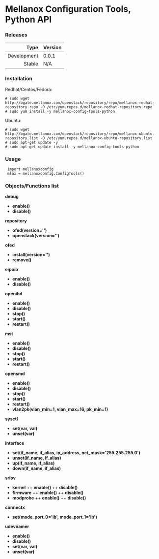 # Mellanox Configuration Tools, Python API

### Releases
|Type|Version|
|---:|:---|
|Development|0.0.1|
|Stable|N/A|

### Installation
Redhat/Centos/Fedora:
```
# sudo wget http://bgate.mellanox.com/openstack/repository/repo/mellanox-redhat-repository.repo -O /etc/yum.repos.d/mellanox-redhat-repository.repo
# sudo yum install -y mellanox-config-tools-python
```
Ubuntu:
```
# sudo wget http://bgate.mellanox.com/openstack/repository/repo/mellanox-ubuntu-repository.list -O /etc/yum.repos.d/mellanox-ubuntu-repository.list
# sudo apt-get update -y
# sudo apt-get update install -y mellanox-config-tools-python
```

### Usage

```
 import mellanoxconfig
 mlnx = mellanoxconfig.ConfigTools()
```

### Objects/Functions list

**debug**
+ **enable()**
+ **disable()**

**repository**
+ **ofed(version='')**
+ **openstack(version='')**

**ofed**
+ **install(version='')**
+ **remove()**

**eipoib**
+ **enable()**
+ **disable()**

**openibd**
+ **enable()**
+ **disable()**
+ **stop()**
+ **start()**
+ **restart()**

**mst**
+ **enable()**
+ **disable()**
+ **stop()**
+ **start()**
+ **restart()**

**opensmd**
+ **enable()**
+ **disable()**
+ **stop()**
+ **start()**
+ **restart()**
+ **vlan2pk(vlan_min=1, vlan_max=16, pk_min=1)**

**sysctl**
+ **set(var, val)**
+ **unset(var)**

**interface**
+ **set(if_name, if_alias, ip_address, net_mask='255.255.255.0')**
+ **unset(if_name, if_alias)**
+ **up(if_name, if_alias)**
+ **down(if_name, if_alias)**

**sriov**
+ **kernel**
++ **enable()**
++ **disable()**
+ **firmware**
++ **enable()**
++ **disable()**
+ **modprobe**
++ **enable()**
++ **disable()**

**connectx**
+ **set(mode_port_0='ib', mode_port_1='ib')**

**udevnamer**
+ **enable()**
+ **disable()**
+ **set(var, val)**
+ **unset(var)**
